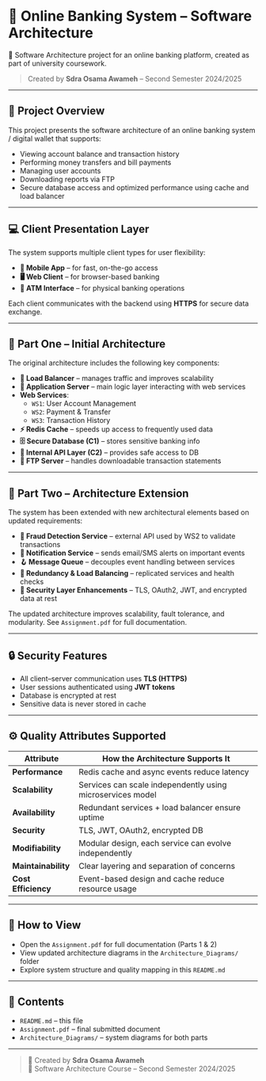 # 🏦 Online Banking System – Software Architecture

📘 Software Architecture project for an online banking platform, created as part of university coursework.

> Created by **Sdra Osama Awameh** – Second Semester 2024/2025

---


## 📌 Project Overview

This project presents the software architecture of an online banking system / digital wallet that supports:

- Viewing account balance and transaction history  
- Performing money transfers and bill payments  
- Managing user accounts  
- Downloading reports via FTP  
- Secure database access and optimized performance using cache and load balancer

---

## 💻 Client Presentation Layer

The system supports multiple client types for user flexibility:

- **📱 Mobile App** – for fast, on-the-go access  
- **🖥️ Web Client** – for browser-based banking  
- **🏧 ATM Interface** – for physical banking operations  

Each client communicates with the backend using **HTTPS** for secure data exchange.

---

## 🧱 Part One – Initial Architecture

The original architecture includes the following key components:

- **🔀 Load Balancer** – manages traffic and improves scalability  
- **🧩 Application Server** – main logic layer interacting with web services  
- **Web Services**:
  - `WS1`: User Account Management  
  - `WS2`: Payment & Transfer  
  - `WS3`: Transaction History  
- **⚡ Redis Cache** – speeds up access to frequently used data  
- **🗄️ Secure Database (C1)** – stores sensitive banking info  
- **🔌 Internal API Layer (C2)** – provides safe access to DB  
- **📂 FTP Server** – handles downloadable transaction statements

---

## 🔧 Part Two – Architecture Extension

The system has been extended with new architectural elements based on updated requirements:

- **🔐 Fraud Detection Service** – external API used by WS2 to validate transactions  
- **📨 Notification Service** – sends email/SMS alerts on important events  
- **🪝 Message Queue** – decouples event handling between services  
- **🔁 Redundancy & Load Balancing** – replicated services and health checks  
- **🔐 Security Layer Enhancements** – TLS, OAuth2, JWT, and encrypted data at rest  

The updated architecture improves scalability, fault tolerance, and modularity. See `Assignment.pdf` for full documentation.

---

## 🔒 Security Features

- All client–server communication uses **TLS (HTTPS)**  
- User sessions authenticated using **JWT tokens**  
- Database is encrypted at rest  
- Sensitive data is never stored in cache

---

## ⚙️ Quality Attributes Supported

| Attribute         | How the Architecture Supports It                            |
|------------------|-------------------------------------------------------------|
| **Performance**   | Redis cache and async events reduce latency                |
| **Scalability**   | Services can scale independently using microservices model |
| **Availability**  | Redundant services + load balancer ensure uptime           |
| **Security**      | TLS, JWT, OAuth2, encrypted DB                             |
| **Modifiability** | Modular design, each service can evolve independently      |
| **Maintainability** | Clear layering and separation of concerns                |
| **Cost Efficiency** | Event-based design and cache reduce resource usage       |

---

## 🚀 How to View

- Open the `Assignment.pdf` for full documentation (Parts 1 & 2)  
- View updated architecture diagrams in the `Architecture_Diagrams/` folder  
- Explore system structure and quality mapping in this `README.md`

---

## 📁 Contents

- `README.md` – this file  
- `Assignment.pdf` – final submitted document  
- `Architecture_Diagrams/` – system diagrams for both parts  

---

> 📌 Created by **Sdra Osama Awameh**  
> 📅 Software Architecture Course – Second Semester 2024/2025
